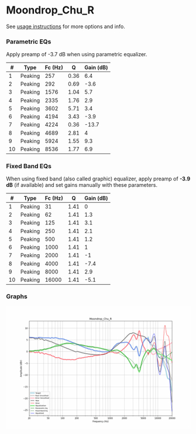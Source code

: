 # Moondrop_Chu_R
See [usage instructions](https://github.com/jaakkopasanen/AutoEq#usage) for more options and info.

### Parametric EQs
Apply preamp of -3.7 dB when using parametric equalizer.

|   # | Type    |   Fc (Hz) |    Q |   Gain (dB) |
|-----|---------|-----------|------|-------------|
|   1 | Peaking |       257 | 0.36 |         6.4 |
|   2 | Peaking |       292 | 0.69 |        -3.6 |
|   3 | Peaking |      1576 | 1.04 |         5.7 |
|   4 | Peaking |      2335 | 1.76 |         2.9 |
|   5 | Peaking |      3602 | 5.71 |         3.4 |
|   6 | Peaking |      4194 | 3.43 |        -3.9 |
|   7 | Peaking |      4224 | 0.36 |       -13.7 |
|   8 | Peaking |      4689 | 2.81 |         4   |
|   9 | Peaking |      5924 | 1.55 |         9.3 |
|  10 | Peaking |      8536 | 1.77 |         6.9 |

### Fixed Band EQs
When using fixed band (also called graphic) equalizer, apply preamp of **-3.9 dB** (if available) and set gains manually with these parameters.

|   # | Type    |   Fc (Hz) |    Q |   Gain (dB) |
|-----|---------|-----------|------|-------------|
|   1 | Peaking |        31 | 1.41 |         0   |
|   2 | Peaking |        62 | 1.41 |         1.3 |
|   3 | Peaking |       125 | 1.41 |         3.1 |
|   4 | Peaking |       250 | 1.41 |         2.1 |
|   5 | Peaking |       500 | 1.41 |         1.2 |
|   6 | Peaking |      1000 | 1.41 |         1   |
|   7 | Peaking |      2000 | 1.41 |        -1   |
|   8 | Peaking |      4000 | 1.41 |        -7.4 |
|   9 | Peaking |      8000 | 1.41 |         2.9 |
|  10 | Peaking |     16000 | 1.41 |        -5.1 |

### Graphs
![](./Moondrop_Chu_R.png)
